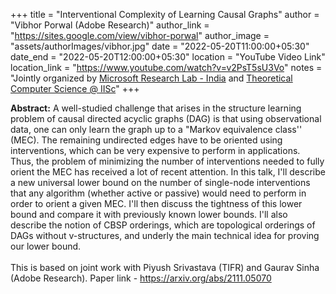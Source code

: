 +++
title = "Interventional Complexity of Learning Causal Graphs"
author = "Vibhor Porwal (Adobe Research)"
author_link = "https://sites.google.com/view/vibhor-porwal"
author_image = "assets/authorImages/vibhor.jpg"
date = "2022-05-20T11:00:00+05:30"
date_end = "2022-05-20T12:00:00+05:30"
location = "YouTube Video Link"
location_link = "https://www.youtube.com/watch?v=v2PsT5sU3Vo"
notes = "Jointly organized by <a href = "https://www.microsoft.com/en-us/research/lab/microsoft-research-india/" target= "_blank">Microsoft Research Lab - India</a> and <a href='https://www.csa.iisc.ac.in/theoretical-computer-science/' target= "_blank">Theoretical Computer Science @ IISc</a>"
+++

<b>Abstract:</b> A well-studied challenge that arises in the structure learning problem of causal directed acyclic
graphs (DAG) is that using observational data, one can only learn the graph up to a "Markov equivalence class'' (MEC).
The remaining undirected edges have to be oriented using interventions, which can be very expensive to perform in
applications. Thus, the problem of minimizing the number of interventions needed to fully orient the MEC has received
a lot of recent attention. In this talk, I'll describe a new universal lower bound on the number of single-node
interventions that any algorithm (whether active or passive) would need to perform in order to orient a given MEC.
I'll then discuss the tightness of this lower bound and compare it with previously known lower bounds. I'll also
describe the notion of CBSP orderings, which are topological orderings of DAGs without v-structures, and underly the
main technical idea for proving our lower bound.
<br><br>
This is based on joint work with Piyush Srivastava (TIFR) and Gaurav Sinha (Adobe Research).
Paper link - <a href='https://arxiv.org/abs/2111.05070'>https://arxiv.org/abs/2111.05070</a>